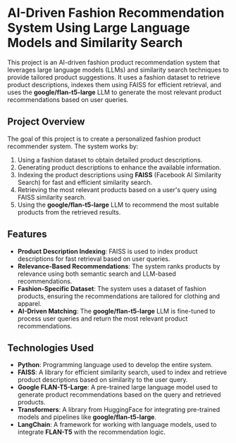 # AI-Driven Fashion Recommendation System Using Large Language Models and Similarity Search

This project is an AI-driven fashion product recommendation system that leverages large language models (LLMs) and similarity search techniques to provide tailored product suggestions. It uses a fashion dataset to retrieve product descriptions, indexes them using FAISS for efficient retrieval, and uses the **google/flan-t5-large** LLM to generate the most relevant product recommendations based on user queries.

## Project Overview

The goal of this project is to create a personalized fashion product recommender system. The system works by:
1. Using a fashion dataset to obtain detailed product descriptions.
2. Generating product descriptions to enhance the available information.
3. Indexing the product descriptions using **FAISS** (Facebook AI Similarity Search) for fast and efficient similarity search.
4. Retrieving the most relevant products based on a user's query using FAISS similarity search.
5. Using the **google/flan-t5-large** LLM to recommend the most suitable products from the retrieved results.

## Features

- **Product Description Indexing**: FAISS is used to index product descriptions for fast retrieval based on user queries.
- **Relevance-Based Recommendations**: The system ranks products by relevance using both semantic search and LLM-based recommendations.
- **Fashion-Specific Dataset**: The system uses a dataset of fashion products, ensuring the recommendations are tailored for clothing and apparel.
- **AI-Driven Matching**: The **google/flan-t5-large** LLM is fine-tuned to process user queries and return the most relevant product recommendations.

## Technologies Used

- **Python**: Programming language used to develop the entire system.
- **FAISS**: A library for efficient similarity search, used to index and retrieve product descriptions based on similarity to the user query.
- **Google FLAN-T5-Large**: A pre-trained large language model used to generate product recommendations based on the query and retrieved products.
- **Transformers**: A library from HuggingFace for integrating pre-trained models and pipelines like **google/flan-t5-large**.
- **LangChain**: A framework for working with language models, used to integrate **FLAN-T5** with the recommendation logic.

